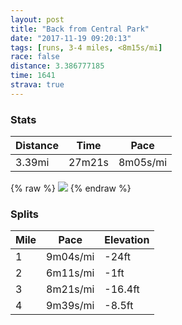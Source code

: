 ```yaml
---
layout: post
title: "Back from Central Park"
date: "2017-11-19 09:20:13"
tags: [runs, 3-4 miles, <8m15s/mi]
race: false
distance: 3.386777185
time: 1641
strava: true
---
```


### Stats

| Distance | Time | Pace |
|----------|------|------|
|3.39mi|27m21s|8m05s/mi|

{% raw %}
<img src='https://maps.googleapis.com/maps/api/staticmap?maptype=roadmap&path=enc:ijzwF|vmbMjJjDhb@pYfDwGbNdAi@sDlAHtHxIpCUnI`EzB|D~QfLwDaOl@~E|Eo@xIfC|A{DdD~GbI~ExF?jI`Elm@la@&key=AIzaSyC1MId7bFpkLXNAaYhBSTb8jLyiSqzbDtM&size=800x800&markers=color:yellow|label:S|40.77237,-73.96735&markers=color:green|label:F|40.73843,-73.98330999999997'>
{% endraw %}

### Splits

| Mile | Pace | Elevation |
|------|------|-----------|
|1|9m04s/mi|-24ft|
|2|6m11s/mi|-1ft|
|3|8m21s/mi|-16.4ft|
|4|9m39s/mi|-8.5ft|
